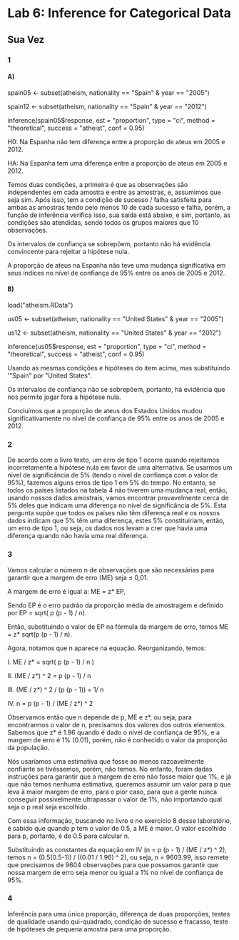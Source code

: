 # Lab 6: Inference for Categorical Data

## Sua Vez
### 1
#### A)

spain05 <- subset(atheism, nationality == "Spain" & year == "2005")

spain12 <- subset(atheism, nationality == "Spain" & year == "2012")

inference(spain05$response, est = "proportion", type = "ci", method = "theoretical", success = "atheist", conf = 0.95)

H0: Na Espanha não tem diferença entre a proporção de ateus em 2005 e 2012.

HA: Na Espanha tem uma diferença entre a proporção de ateus em 2005 e 2012.

Temos duas condições, a primeira é que as observações são independentes em cada amostra e entre as amostras, e, assumimos que seja sim. Após isso, tem a condição de sucesso / falha satisfeita para ambas as amostras tendo pelo menos 10 de cada sucesso e falha, porém, a função de inferência verifica isso, sua saída está abaixo, e sim, portanto, as condições são atendidas, sendo todos os grupos maiores que 10 observações.

Os intervalos de confiança se sobrepõem, portanto não há evidência convincente para rejeitar a hipótese nula. 

A proporção de ateus na Espanha não teve uma mudança significativa em seus índices no nível de confiança de 95% entre os anos de 2005 e 2012.

#### B)

load("atheism.RData")

us05 <- subset(atheism, nationality == "United States" & year == "2005")

us12 <- subset(atheism, nationality == "United States" & year == "2012")

inference(us05$response, est = "proportion", type = "ci", method = "theoretical", success = "atheist", conf = 0.95)

Usando as mesmas condições e hipóteses do item acima, mas substituindo '"Spain" por "United States".

Os intervalos de confiança não se sobrepõem, portanto, há evidência que nos permite jogar fora a hipótese nula.

Concluímos que a proporção de ateus dos Estados Unidos mudou significativamente no nível de confiança de 95% entre os anos de 2005 e 2012.

### 2

De acordo com o livro texto, um erro de tipo 1 ocorre quando rejeitamos incorretamente a hipótese nula em favor de uma alternativa. Se usarmos um nível de significância de 5% (tendo o nível de confiança com o valor de 95%), fazemos alguns erros de tipo 1 em 5% do tempo. No entanto, se todos os países listados na tabela 4 não tiverem uma mudança real, então, usando nossos dados amostrais, vamos encontrar provavelmente cerca de 5% deles que indicam uma diferença no nível de significância de 5%. Esta pergunta supõe que todos os países não têm diferença real e os nossos dados indicam que 5% têm uma diferença, estes 5% constituiriam, então, um erro de tipo 1, ou seja, os dados nos levam a crer que havia uma diferença quando não havia uma real diferença.

### 3

Vamos calcular o número n de observações que são necessárias para garantir que a margem de erro (ME) seja ≤ 0,01.

A margem de erro é igual a: ME = z* EP,

Sendo EP é o erro padrão da proporção média de amostragem e definido por EP = sqrt( p (p - 1) / n). 

Então, substituindo o valor de EP na fórmula da margem de erro, temos ME = z* sqrt(p (p - 1) / n).

Agora, notamos que n aparece na equação. Reorganizando, temos:

I. ME / z* = sqrt( p (p - 1) / n )

II. (ME / z*) ^ 2 = p (p - 1) / n

III. (ME / z*) ^ 2 / (p (p - 1)) = 1/ n

IV. n = p (p - 1) / (ME / z*) ^ 2

Observamos então que n depende de p, ME e z*, ou seja, para encontrarmos o valor de n, precisamos dos valores dos outros elementos. Sabemos que z* é 1.96 quando é dado o nível de confiança de 95%, e a margem de erro é 1% (0.01), porém, não é conhecido o valor da proporção da população.

Nós usaríamos uma estimativa que fosse ao menos razoavelmente confiante se tivéssemos, porém, não temos. No entanto, foram dadas instruções para garantir que a margem de erro não fosse maior que 1%, e já que não temos nenhuma estimativa, queremos assumir um valor para p que leva à maior margem de erro, para o pior caso, para que a gente nunca conseguir possivelmente ultrapassar o valor de 1%, não importando qual seja o p real seja escolhido.

Com essa informação, buscando no livro e no exercício 8 desse laboratório, é sabido que quando p tem o valor de 0.5, a ME é maior. O valor escolhido para p, portanto, é de 0.5 para calcular n.

Substituindo as constantes da equação em IV (n = p (p - 1) / (ME / z*) ^ 2), temos n = (0.5(0.5-1)) / ((0.01 / 1.96) ^ 2), ou seja, n = 9603.99, isso remete que precisamos de 9604 observações para que possamos garantir que nossa margem de erro seja menor ou igual a 1% no nível de confiança de 95%.

### 4

Inferência para uma única proporção, diferença de duas proporções, testes de qualidade usando qui-quadrado, condição de sucesso e fracasso, teste de hipóteses de pequena amostra para uma proporção.
